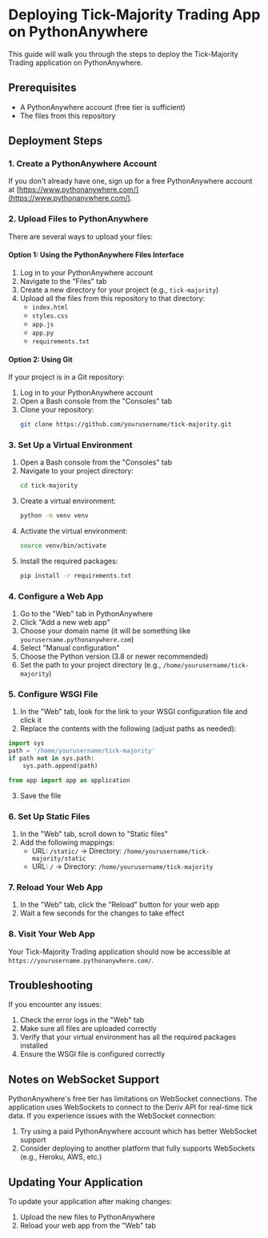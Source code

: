 # Deploying Tick-Majority Trading App on PythonAnywhere

This guide will walk you through the steps to deploy the Tick-Majority Trading application on PythonAnywhere.

## Prerequisites

- A PythonAnywhere account (free tier is sufficient)
- The files from this repository

## Deployment Steps

### 1. Create a PythonAnywhere Account

If you don't already have one, sign up for a free PythonAnywhere account at [https://www.pythonanywhere.com/](https://www.pythonanywhere.com/).

### 2. Upload Files to PythonAnywhere

There are several ways to upload your files:

#### Option 1: Using the PythonAnywhere Files Interface

1. Log in to your PythonAnywhere account
2. Navigate to the "Files" tab
3. Create a new directory for your project (e.g., `tick-majority`)
4. Upload all the files from this repository to that directory:
   - `index.html`
   - `styles.css`
   - `app.js`
   - `app.py`
   - `requirements.txt`

#### Option 2: Using Git

If your project is in a Git repository:

1. Log in to your PythonAnywhere account
2. Open a Bash console from the "Consoles" tab
3. Clone your repository:
   ```bash
   git clone https://github.com/yourusername/tick-majority.git
   ```

### 3. Set Up a Virtual Environment

1. Open a Bash console from the "Consoles" tab
2. Navigate to your project directory:
   ```bash
   cd tick-majority
   ```
3. Create a virtual environment:
   ```bash
   python -m venv venv
   ```
4. Activate the virtual environment:
   ```bash
   source venv/bin/activate
   ```
5. Install the required packages:
   ```bash
   pip install -r requirements.txt
   ```

### 4. Configure a Web App

1. Go to the "Web" tab in PythonAnywhere
2. Click "Add a new web app"
3. Choose your domain name (it will be something like `yourusername.pythonanywhere.com`)
4. Select "Manual configuration"
5. Choose the Python version (3.8 or newer recommended)
6. Set the path to your project directory (e.g., `/home/yourusername/tick-majority`)

### 5. Configure WSGI File

1. In the "Web" tab, look for the link to your WSGI configuration file and click it
2. Replace the contents with the following (adjust paths as needed):

```python
import sys
path = '/home/yourusername/tick-majority'
if path not in sys.path:
    sys.path.append(path)

from app import app as application
```

3. Save the file

### 6. Set Up Static Files

1. In the "Web" tab, scroll down to "Static files"
2. Add the following mappings:
   - URL: `/static/` -> Directory: `/home/yourusername/tick-majority/static`
   - URL: `/` -> Directory: `/home/yourusername/tick-majority`

### 7. Reload Your Web App

1. In the "Web" tab, click the "Reload" button for your web app
2. Wait a few seconds for the changes to take effect

### 8. Visit Your Web App

Your Tick-Majority Trading application should now be accessible at `https://yourusername.pythonanywhere.com/`.

## Troubleshooting

If you encounter any issues:

1. Check the error logs in the "Web" tab
2. Make sure all files are uploaded correctly
3. Verify that your virtual environment has all the required packages installed
4. Ensure the WSGI file is configured correctly

## Notes on WebSocket Support

PythonAnywhere's free tier has limitations on WebSocket connections. The application uses WebSockets to connect to the Deriv API for real-time tick data. If you experience issues with the WebSocket connection:

1. Try using a paid PythonAnywhere account which has better WebSocket support
2. Consider deploying to another platform that fully supports WebSockets (e.g., Heroku, AWS, etc.)

## Updating Your Application

To update your application after making changes:

1. Upload the new files to PythonAnywhere
2. Reload your web app from the "Web" tab
